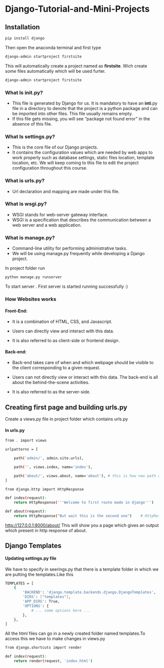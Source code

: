 # Django-Tutorial-and-Mini-Projects

## Installation
```sh
pip install django
```
Then open the anaconda terminal and first type
```sh
django-admin startproject firstsite
```
This will automatically create a project named as **firstsite**. Wich create some files automatically which will be used furter.
```sh
django-admin startproject firstsite
```

### **What Is __init__.py?**
- This file is generated by Django for us. It is mandatory to have an __inti__.py file in a directory to denote that the project is a python package and can be imported into other files. This file usually remains empty.
- If this file gets missing, you will see “package not found error” in the absence of this file.
### **What Is settings.py?**
- This is the core file of our Django projects.
- It contains the configuration values which are needed by web apps to work properly such as database settings, static files location, template location, etc. We will keep coming to this file to edit the project configuration throughout this course.
### **What is urls.py?**
- Url declaration and mapping are made under this file.
### **What is wsgi.py?**
- WSGI stands for web-server gateway interface.
- WSGI is a specification that describes the communication between a web server and a web application.
### **What is manage.py?**
- Command-line utility for performing administrative tasks.
- We will be using manage.py frequently while developing a Django project.

In project folder run
```sh
python manage.py runserver
```
To start server . First server is started running successfully :)

### How Websites works
#### **Front-End:**
- It is a combination of HTML, CSS, and Javascript.

- Users can directly view and interact with this data.

- It is also referred to as client-side or frontend design.

#### **Back-end:**
- Back-end takes care of when and which webpage should be visible to the client corresponding to a given request.

- Users can not directly view or interact with this data. The back-end is all about the behind-the-scene activities.

- It is also referred to as the server-side.

## Creating first page and building urls.py

Create a views.py file in project folder which contains urls.py
#### In urls.py
```sh
from . import views
```
```sh
urlpatterns = [

    path('admin/', admin.site.urls),

    path('', views.index, name='index'),

    path('about/', views.about, name='about'), # this is how new path of function in views.py is added to base url
]
```
```sh
from django.http import HttpResponse

def index(request):
    return HttpResponse('''Welcome to first route made in django''')

def about(request):
    return HttpResponse("But wait this is the second one")    # HttpResponse wrap text in html
```    
http://127.0.0.1:8000/about/
This will show you a page which gives an output which present in http response of about.

## Django Templates

#### Updating settings.py file
We have to specify in seerings.py that there is a template folder in which we are putting the templates.Like this
```sh
TEMPLATES = [
    {
        'BACKEND': 'django.template.backends.django.DjangoTemplates',
        'DIRS': ["templates"],
        'APP_DIRS': True,
        'OPTIONS': {
            # ... some options here ...
        },
    },
]
```
All the html files can go in a newly created folder named templates.To access this we have to make changes in views.py
```sh
from django.shortcuts import render

def index(request):
    return render(request, 'index.html')
```

